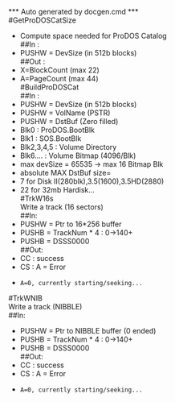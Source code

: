 *** Auto generated by docgen.cmd ***  
#GetProDOSCatSize  
+ Compute space needed for ProDOS Catalog  
##In :  
+ PUSHW = DevSize (in 512b blocks)  
##Out :   
+ X=BlockCount (max 22)  
+ A=PageCount  (max 44)  
#BuildProDOSCat  
##In :  
+ PUSHW = DevSize (in 512b blocks)  
+ PUSHW = VolName (PSTR)  
+ PUSHW = DstBuf (Zero filled)  
 + Blk0 : ProDOS.BootBlk  
 + Blk1 : SOS.BootBlk  
 + Blk2,3,4,5 : Volume Directory  
 + Blk6....   : Volume Bitmap (4096/Blk)  
 + max devSize = 65535 ->  max 16 Bitmap Blk  
 + absolute MAX DstBuf size=  
 + 7 for Disk II(280blk),3.5(1600),3.5HD(2880)  
 + 22 for 32mb Hardisk...  
#TrkW16s  
Write a track (16 sectors)  
##In:  
+ PUSHW = Ptr to 16*256 buffer  
+ PUSHB = TrackNum * 4	: 0->140+	  
+ PUSHB = DSSS0000  
##Out:  
+ CC : success  
+ CS : A = Error  
 +     A=0, currently starting/seeking...  
#TrkWNIB  
Write a track (NIBBLE)  
##In:  
+ PUSHW = Ptr to NIBBLE buffer (0 ended)  
+ PUSHB = TrackNum * 4	: 0->140+	  
+ PUSHB = DSSS0000  
##Out:  
+ CC : success  
+ CS : A = Error  
 +     A=0, currently starting/seeking...  
